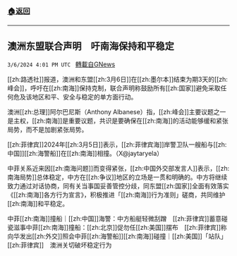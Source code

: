 ###  [:house:返回](README.md)
---


## 澳洲东盟联合声明　吁南海保持和平稳定
`3/6/2024 4:01 PM UTC ` [轉載自GNews](https://gnews.org/articles/2371233)

[[zh:路透社]]报道，澳洲和东盟[[zh:3月6日]]在[[zh:墨尔本]]结束为期3天的[[zh:峰会]]，呼吁在[[zh:南海]]保持克制，联合声明称鼓励所有[[zh:国家]]避免采取任何危及该地区和平、安全与稳定的单方面行动。

澳洲[[zh:总理]]阿尔巴尼斯（Anthony Albanese）指，[[zh:峰会]]主要议题之一是主权，[[zh:南海]]是重要议题，共识是要确保在[[zh:南海]]的活动能够缓和紧张局势，而不是加剧紧张局势。

[[zh:菲律宾]]2024年[[zh:3月5日]]表示，[[zh:菲律宾海]]岸警卫队一艘船与[[zh:中国]][[zh:海警船]]在[[zh:南海]]相撞。（X@jaytaryela）

中菲关系近来因[[zh:南海问题]]而变得紧张，[[zh:中国外交部发言人]]表示，[[zh:南海局势]]总体稳定，中方在[[zh:争议]]地区的立场是一贯和明确的。中方将继续致力通过对话协商，同有关当事国妥善管控分歧，同东盟[[zh:国家]]全面有效落实《[[zh:南海]]各方行为宣言》，积极推进「[[zh:南海]]行为准则」磋商，共同维护[[zh:南海]]和平稳定。

中菲[[zh:南海]]撞船｜[[zh:中国]]海警：中方船艇轻微刮蹭　[[zh:菲律宾]]蓄意碰瓷滋事中菲[[zh:南海]]撞船：[[zh:北京]]促勿任[[zh:美国]]摆布　[[zh:菲律宾]]称向华发出[[zh:外交]]照会中菲[[zh:海警船]][[zh:南海]]碰撞｜[[zh:美国]]「站队」[[zh:菲律宾]]　澳洲关切破坏稳定行为
